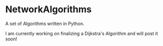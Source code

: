 # NetworkAlgorithms

A set of Algorithms written in Python.

I am currently working on finalizing a Dijkstra's Algorithm and will post it soon!
